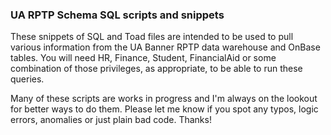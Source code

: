 ### UA RPTP Schema SQL scripts and snippets ###
These snippets of SQL and Toad files are intended to be used to pull various information from the UA Banner RPTP data warehouse and OnBase tables.  You will need HR, Finance, Student, FinancialAid or some combination of those privileges, as appropriate, to be able to run these queries.

Many of these scripts are works in progress and I'm always on the lookout for better ways to do them.  Please let me know if you spot any typos, logic errors, anomalies or just plain bad code.  Thanks!
